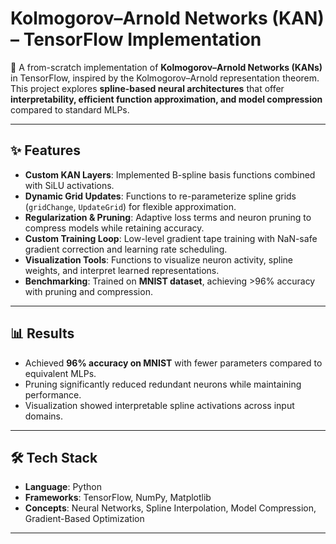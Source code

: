 # Kolmogorov–Arnold Networks (KAN) – TensorFlow Implementation

🚀 A from-scratch implementation of **Kolmogorov–Arnold Networks (KANs)** in TensorFlow, inspired by the Kolmogorov–Arnold representation theorem.  
This project explores **spline-based neural architectures** that offer **interpretability, efficient function approximation, and model compression** compared to standard MLPs.

---

## ✨ Features

- **Custom KAN Layers**: Implemented B-spline basis functions combined with SiLU activations.  
- **Dynamic Grid Updates**: Functions to re-parameterize spline grids (`gridChange`, `UpdateGrid`) for flexible approximation.  
- **Regularization & Pruning**: Adaptive loss terms and neuron pruning to compress models while retaining accuracy.  
- **Custom Training Loop**: Low-level gradient tape training with NaN-safe gradient correction and learning rate scheduling.  
- **Visualization Tools**: Functions to visualize neuron activity, spline weights, and interpret learned representations.  
- **Benchmarking**: Trained on **MNIST dataset**, achieving >96% accuracy with pruning and compression.  

---

## 📊 Results

- Achieved **96% accuracy on MNIST** with fewer parameters compared to equivalent MLPs.  
- Pruning significantly reduced redundant neurons while maintaining performance.  
- Visualization showed interpretable spline activations across input domains.  

---

## 🛠 Tech Stack

- **Language**: Python  
- **Frameworks**: TensorFlow, NumPy, Matplotlib  
- **Concepts**: Neural Networks, Spline Interpolation, Model Compression, Gradient-Based Optimization  

---
